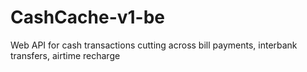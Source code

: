 # CashCache-v1-be
Web API for cash transactions cutting across bill payments, interbank transfers, airtime recharge
